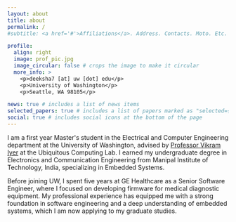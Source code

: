 ```yaml
---
layout: about
title: about
permalink: /
#subtitle: <a href='#'>Affiliations</a>. Address. Contacts. Moto. Etc.

profile:
  align: right
  image: prof_pic.jpg
  image_circular: false # crops the image to make it circular
  more_info: >
    <p>deeksha7 [at] uw [dot] edu</p>
    <p>University of Washington</p>
    <p>Seattle, WA 98105</p>

news: true # includes a list of news items
selected_papers: true # includes a list of papers marked as "selected={true}"
social: true # includes social icons at the bottom of the page
---
```


I am a first year Master's student in the Electrical and Computer Engineering department at the University of Washington, advised by [Professor Vikram Iyer](https://homes.cs.washington.edu/~vsiyer/) at the Ubiquitous Computing Lab. I earned my undergraduate degree in Electronics and Communication Engineering from Manipal Institute of Technology, India, specializing in Embedded Systems.

Before joining UW, I spent five years at GE Healthcare as a Senior Software Engineer, where I focused on developing firmware for medical diagnostic equipment. My professional experience has equipped me with a strong foundation in software engineering and a deep understanding of embedded systems, which I am now applying to my graduate studies.
